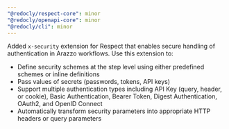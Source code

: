 ```yaml
---
"@redocly/respect-core": minor
"@redocly/openapi-core": minor
"@redocly/cli": minor
---
```


Added `x-security` extension for Respect that enables secure handling of authentication in Arazzo workflows.
Use this extension to:

- Define security schemes at the step level using either predefined schemes or inline definitions
- Pass values of secrets (passwords, tokens, API keys)
- Support multiple authentication types including API Key (query, header, or cookie), Basic Authentication, Bearer Token, Digest Authentication, OAuth2, and OpenID Connect
- Automatically transform security parameters into appropriate HTTP headers or query parameters
